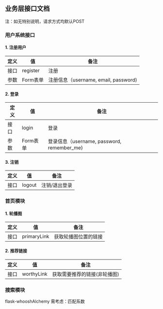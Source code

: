 ## 业务层接口文档

注：如无特别说明，请求方式均默认POST

### 用户系统接口
#### 1. 注册用户
| 定义 | 值 | 备注 |
| --- | --- | --- |
| 接口 | register | 注册 |
| 参数 | Form表单 | 注册信息（username, email, password) |

#### 2. 登录
| 定义 | 值 | 备注 |
| --- | --- | --- |
| 接口 | login | 登录 |
| 参数 | Form表单 | 登录信息（username, password, remember_me) |

#### 3. 注销
| 定义 | 值 | 备注 |
| --- | --- | --- |
| 接口 | logout | 注销/退出登录 |

### 首页模块
#### 1. 轮播图
| 定义 | 值 | 备注 |
| --- | --- | --- |
| 接口 | primaryLink | 获取轮播图位置的链接 |
#### 2. 推荐链接
| 定义 | 值 | 备注 |
| --- | --- | --- |
| 接口 | worthyLink | 获取需要推荐的链接(非轮播图) |

### 搜索模块
flask-whooshAlchemy
需考虑：匹配系数


